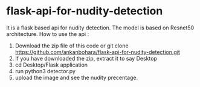 # flask-api-for-nudity-detection
It is a flask based api for nudity detection. The model is based on Resnet50 architecture.
How to use the api :
1. Download the zip file of this code or git clone https://github.com/ankanbohara/flask-api-for-nudity-detection.git
2. If you have downloaded the zip, extract it to say Desktop
3. cd Desktop/Flask application
4. run python3 detector.py
5. upload the image and see the nudity precentage.
